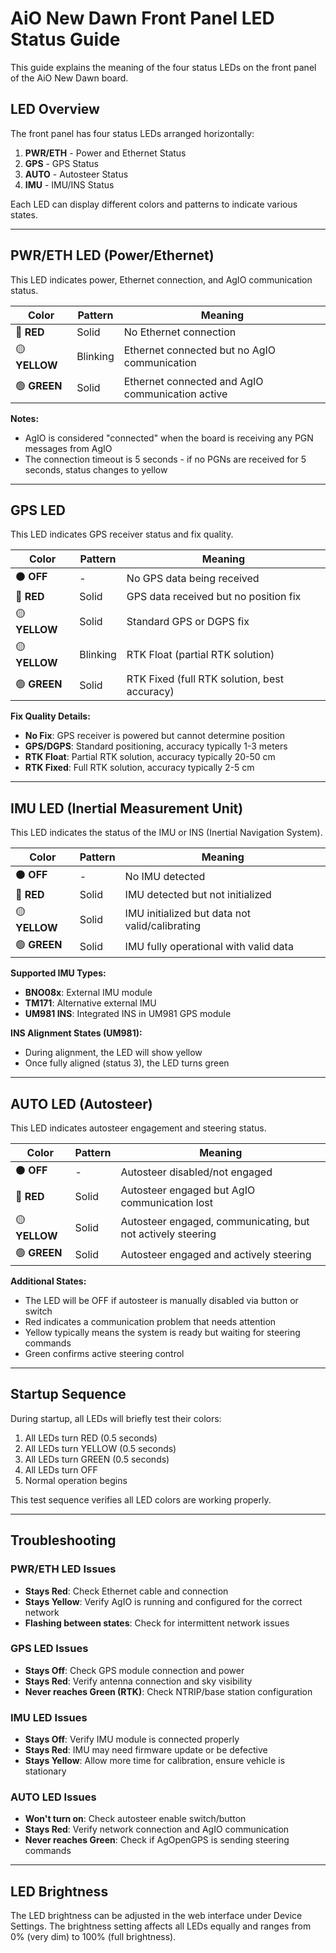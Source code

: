 # AiO New Dawn Front Panel LED Status Guide

This guide explains the meaning of the four status LEDs on the front panel of the AiO New Dawn board.

## LED Overview

The front panel has four status LEDs arranged horizontally:

1. **PWR/ETH** - Power and Ethernet Status
2. **GPS** - GPS Status
3. **AUTO** - Autosteer Status  
4. **IMU** - IMU/INS Status

Each LED can display different colors and patterns to indicate various states.

---

## PWR/ETH LED (Power/Ethernet)

This LED indicates power, Ethernet connection, and AgIO communication status.

| Color | Pattern | Meaning |
|-------|---------|---------|
| 🔴 **RED** | Solid | No Ethernet connection |
| 🟡 **YELLOW** | Blinking | Ethernet connected but no AgIO communication |
| 🟢 **GREEN** | Solid | Ethernet connected and AgIO communication active |

**Notes:**
- AgIO is considered "connected" when the board is receiving any PGN messages from AgIO
- The connection timeout is 5 seconds - if no PGNs are received for 5 seconds, status changes to yellow

---

## GPS LED

This LED indicates GPS receiver status and fix quality.

| Color | Pattern | Meaning |
|-------|---------|---------|
| ⚫ **OFF** | - | No GPS data being received |
| 🔴 **RED** | Solid | GPS data received but no position fix |
| 🟡 **YELLOW** | Solid | Standard GPS or DGPS fix |
| 🟡 **YELLOW** | Blinking | RTK Float (partial RTK solution) |
| 🟢 **GREEN** | Solid | RTK Fixed (full RTK solution, best accuracy) |

**Fix Quality Details:**
- **No Fix**: GPS receiver is powered but cannot determine position
- **GPS/DGPS**: Standard positioning, accuracy typically 1-3 meters
- **RTK Float**: Partial RTK solution, accuracy typically 20-50 cm
- **RTK Fixed**: Full RTK solution, accuracy typically 2-5 cm

---

## IMU LED (Inertial Measurement Unit)

This LED indicates the status of the IMU or INS (Inertial Navigation System).

| Color | Pattern | Meaning |
|-------|---------|---------|
| ⚫ **OFF** | - | No IMU detected |
| 🔴 **RED** | Solid | IMU detected but not initialized |
| 🟡 **YELLOW** | Solid | IMU initialized but data not valid/calibrating |
| 🟢 **GREEN** | Solid | IMU fully operational with valid data |

**Supported IMU Types:**
- **BNO08x**: External IMU module
- **TM171**: Alternative external IMU
- **UM981 INS**: Integrated INS in UM981 GPS module

**INS Alignment States (UM981):**
- During alignment, the LED will show yellow
- Once fully aligned (status 3), the LED turns green

---

## AUTO LED (Autosteer)

This LED indicates autosteer engagement and steering status.

| Color | Pattern | Meaning |
|-------|---------|---------|
| ⚫ **OFF** | - | Autosteer disabled/not engaged |
| 🔴 **RED** | Solid | Autosteer engaged but AgIO communication lost |
| 🟡 **YELLOW** | Solid | Autosteer engaged, communicating, but not actively steering |
| 🟢 **GREEN** | Solid | Autosteer engaged and actively steering |

**Additional States:**
- The LED will be OFF if autosteer is manually disabled via button or switch
- Red indicates a communication problem that needs attention
- Yellow typically means the system is ready but waiting for steering commands
- Green confirms active steering control

---

## Startup Sequence

During startup, all LEDs will briefly test their colors:
1. All LEDs turn RED (0.5 seconds)
2. All LEDs turn YELLOW (0.5 seconds)  
3. All LEDs turn GREEN (0.5 seconds)
4. All LEDs turn OFF
5. Normal operation begins

This test sequence verifies all LED colors are working properly.

---

## Troubleshooting

### PWR/ETH LED Issues
- **Stays Red**: Check Ethernet cable and connection
- **Stays Yellow**: Verify AgIO is running and configured for the correct network
- **Flashing between states**: Check for intermittent network issues

### GPS LED Issues
- **Stays Off**: Check GPS module connection and power
- **Stays Red**: Verify antenna connection and sky visibility
- **Never reaches Green (RTK)**: Check NTRIP/base station configuration

### IMU LED Issues
- **Stays Off**: Verify IMU module is connected properly
- **Stays Red**: IMU may need firmware update or be defective
- **Stays Yellow**: Allow more time for calibration, ensure vehicle is stationary

### AUTO LED Issues
- **Won't turn on**: Check autosteer enable switch/button
- **Stays Red**: Verify network connection and AgIO communication
- **Never reaches Green**: Check if AgOpenGPS is sending steering commands

---

## LED Brightness

The LED brightness can be adjusted in the web interface under Device Settings. The brightness setting affects all LEDs equally and ranges from 0% (very dim) to 100% (full brightness).